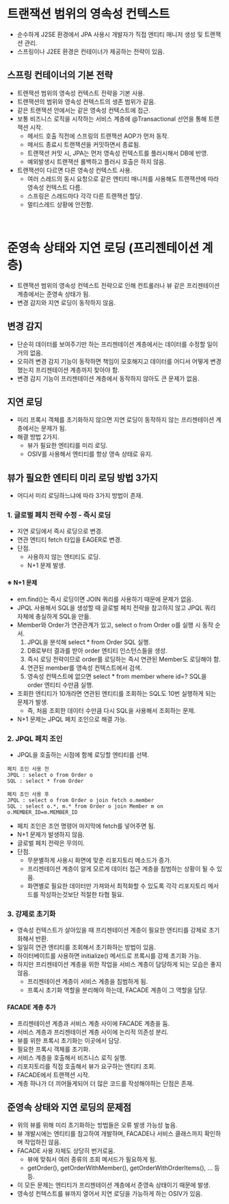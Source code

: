 # 트랜잭션 범위의 영속성 컨텍스트

* 순수하게 J2SE 환경에서 JPA 사용시 개발자가 직접 엔티티 매니저 생성 및 트랜잭션 관리.
* 스프링이나 J2EE 환경은 컨테이너가 제공하는 전략이 있음.

## 스프링 컨테이너의 기본 전략

* 트랜잭션 범위의 영속성 컨텍스트 전략을 기본 사용.
* 트랜잭션의 범위와 영속성 컨텍스트의 생존 범위가 같음.
* 같은 트랜잭션 안에서는 같은 영속성 컨텍스트에 접근.
* 보통 비즈니스 로직을 시작하는 서비스 계층에 @Transactional 선언을 통해 트랜잭션 시작.
    * 메서드 호출 직전에 스프링의 트랜잭션 AOP가 먼저 동작.
    * 메서드 종료시 트랜잭션을 커밋하면서 종료됨.
    * 트랜잭션 커밋 시, JPA는 먼저 영속성 컨텍스트를 플러시해서 DB에 반영.
    * 예외발생시 트랜잭션 롤백하고 플러시 호출은 하지 않음.
* 트랜잭션이 다르면 다른 영속성 컨텍스트 사용.
    * 여러 스레드의 동시 요청으로 같은 엔티티 매니저를 사용해도 트랜잭션에 따라 영속성 컨텍스트 다름.
    * 스프링은 스레드마다 각각 다른 트랜잭션 할당.
    * 멀티스레드 상황에 안전함.

<br/>

# 준영속 상태와 지연 로딩 (프리젠테이션 계층)

* 트랜잭션 범위의 영속성 컨텍스트 전략으로 인해 컨트롤러나 뷰 같은 프리젠테이션 계층에서는 준영속 상태가 됨.
* 변경 감지와 지연 로딩이 동작하지 않음.

## 변경 감지

* 단순히 데이터를 보여주기만 하는 프리젠테이션 계층에서는 데이터를 수정할 일이 거의 없음.
* 오히려 변경 감지 기능이 동작하면 책임이 모호해지고 데이터를 어디서 어떻게 변경했는지 프리젠테이션 계층까지 찾아야 함.
* 변경 감지 기능이 프리젠테이션 계층에서 동작하지 않아도 큰 문제가 없음.

## 지연 로딩

* 미리 프록시 객체를 초기화하지 않으면 지연 로딩이 동작하지 않는 프리젠테이션 계층에서는 문제가 됨.
* 해결 방법 2가지.
  * 뷰가 필요한 엔티티를 미리 로딩.
  * OSIV를 사용해서 엔티티를 항상 영속 상태로 유지.
  
## 뷰가 필요한 엔티티 미리 로딩 방법 3가지

* 어디서 미리 로딩하느냐에 따라 3가지 방법이 존재.

### 1. 글로벌 페치 전략 수정 - 즉시 로딩

* 지연 로딩에서 즉시 로딩으로 변경.
* 연관 엔티티 fetch 타입을 EAGER로 변경.
* 단점.
  * 사용하지 않는 엔티티도 로딩.
  * N+1 문제 발생.

#### ※ N+1 문제

* em.find()는 즉시 로딩이면 JOIN 쿼리를 사용하기 때문에 문제가 없음.
* JPQL 사용해서 SQL을 생성할 때 글로벌 페치 전략을 참고하지 않고 JPQL 쿼리 자체에 충실하게 SQL을 만듦.
* Member와 Order가 연관관계가 있고, select o from Order o를 실행 시 동작 순서.
  1. JPQL을 분석해 select * from Order SQL 실행.
  2. DB로부터 결과를 받아 order 엔티티 인스턴스들을 생성.
  3. 즉시 로딩 전략이므로 order를 로딩하는 즉시 연관된 Member도 로딩해야 함.
  4. 연관된 member를 영속성 컨텍스트에서 검색.
  5. 영속성 컨텍스트에 없으면 select * from member where id=? SQL을 order 엔티티 수만큼 실행.
* 조회한 엔티티가 10개라면 연관된 엔티티를 조회하는 SQL도 10번 실행하게 되는 문제가 발생.
  * 즉, 처음 조회한 데이터 수만큼 다시 SQL을 사용해서 조회하는 문제.
* N+1 문제는 JPQL 페치 조인으로 해결 가능.

### 2. JPQL 페치 조인

* JPQL을 호출하는 시점에 함께 로딩할 엔티티를 선택.

```
페치 조인 사용 전
JPQL : select o from Order o
SQL : select * from Order

페치 조인 사용 후
JPQL : select o from Order o join fetch o.member
SQL : select o.*, m.* from Order o join Member m on o.MEMBER_ID=m.MEMBER_ID 
```

* 페치 조인은 조언 명령어 마지막에 fetch를 넣어주면 됨.
* N+1 문제가 발생하지 않음.
* 글로벌 페치 전략은 무의미.
* 단점.
  * 무분별하게 사용시 화면에 맞춘 리포지토리 메소드가 증가.
  * 프리젠테이션 계층이 알게 모르게 데이터 접근 계층을 침범하는 상황이 될 수 있음.
  * 화면별로 필요한 데이터만 가져와서 최적화할 수 있도록 각각 리포지토리 메서드를 작성하는것보단 적절한 타협 필요.

### 3. 강제로 초기화

* 영속성 컨텍스트가 살아있을 때 프리젠테이션 계층이 필요한 엔티티를 강제로 초기화해서 반환.
* 일일히 연관 엔티티를 조회해서 초기화하는 방법이 있음.
* 하이터베이트를 사용하면 initialize() 메서드로 프록시를 강제 초기화 가능.
* 하지만 프리젠테이션 계층을 위한 작업을 서비스 계층이 담당하게 되는 모습은 좋지 않음.
  * 프리젠테이션 계층이 서비스 계층을 침범하게 됨.
  * 프록시 초기화 역할을 분리해야 하는데, FACADE 계층이 그 역할을 담당.

#### FACADE 계층 추가

* 프리젠테이션 계층과 서비스 계층 사이에 FACADE 계층을 둠.
* 서비스 계층과 프리젠테이션 계층 사이에 논리적 의존성 분리.
* 뷰를 위한 프록시 초기화는 이곳에서 담당.
* 필요한 프록시 객체를 초기화.
* 서비스 계층을 호출해서 비즈니스 로직 실행.
* 리포지토리를 직접 호출해서 뷰가 요구하는 엔티티 조회.
* FACADE에서 트랜잭션 시작.
* 계층 하나가 더 끼어들게되어 더 많은 코드를 작성해야하는 단점은 존재.

## 준영속 상태와 지연 로딩의 문제점

* 위의 뷰를 위해 미리 초기화하는 방법들은 오류 발생 가능성 높음.
* 뷰 개발시에는 엔티티를 참고하여 개발하며, FACADE나 서비스 클래스까지 확인하며 작업하진 않음.
* FACADE 사용 자체도 상당히 번거로움.
  * 뷰에 맞춰서 여러 종류의 조회 메서드가 필요하게 됨.
  * getOrder(), getOrderWithMember(), getOrderWithOrderItems(), ... 등등.
* 이 모든 문제는 엔티티가 프리젠테이션 계층에서 준영속 상태이기 때문에 발생.
* 영속성 컨텍스트를 뷰까지 열어서 지연 로딩을 가능하게 하는 OSIV가 있음.

